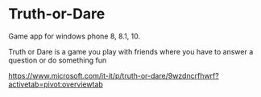 # Truth-or-Dare
Game app for windows phone 8, 8.1, 10.

Truth or Dare is a game you play with friends where you have to answer a question or do something fun

https://www.microsoft.com/it-it/p/truth-or-dare/9wzdncrfhwrf?activetab=pivot:overviewtab
